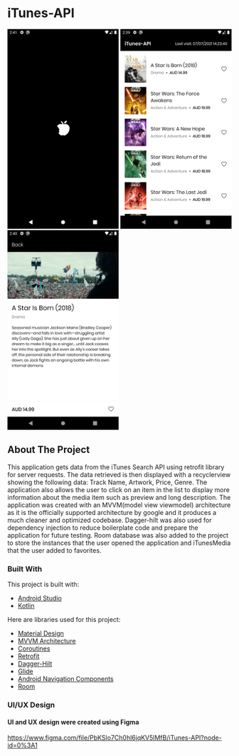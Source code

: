 # iTunes-API

<!-- ABOUT THE PROJECT -->
<img src="ss1.png" width="250" height="448"> <img src="ss2.png" width="250" height="448"> <img src="ss4.png" width="250" height="448">

## About The Project

This application gets data from the iTunes Search API using retrofit library for server requests. The data retrieved is then displayed with a recyclerview showing the following data: Track Name, Artwork, Price, Genre. The application also allows the user to click on an item in the list to display more information about the media item such as preview and long description. The application was created with an MVVM(model view viewmodel) architecture as it is the officially supported architecture by google and it produces a much cleaner and optimized codebase. Dagger-hilt was also used for dependency injection to reduce boilerplate code and prepare the application for future testing. Room database was also added to the project to store the instances that the user opened the application and iTunesMedia that the user added to favorites.

### Built With

This project is built with:
* [Android Studio](https://developer.android.com/studio)
* [Kotlin](https://kotlinlang.org)

Here are libraries used for this project:
* [Material Design](https://material.io/develop/android)
* [MVVM Architecture](https://developer.android.com/jetpack/guide)
* [Coroutines](https://developer.android.com/kotlin/coroutines)
* [Retrofit](https://square.github.io/retrofit/)
* [Dagger-Hilt](https://dagger.dev/hilt/)
* [Glide](https://github.com/bumptech/glide)
* [Android Navigation Components](https://developer.android.com/guide/navigation/navigation-getting-started)
* [Room](https://developer.android.com/training/data-storage/room)

### UI/UX Design

#### UI and UX design were created using Figma
https://www.figma.com/file/PbKSlo7Ch0hl6jqKV5lMfB/iTunes-API?node-id=0%3A1
